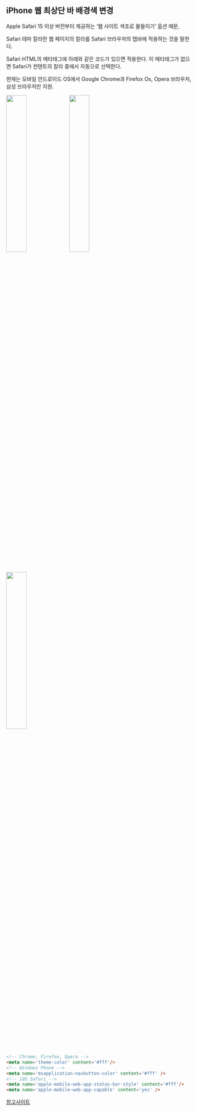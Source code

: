 ## **iPhone 웹 최상단 바 배경색 변경**

Apple Safari 15 이상 버전부터 제공하는 ‘웹 사이트 색조로 물들이기’ 옵션 때문,

Safari 테마 칼라란 웹 페이지의 칼라를 Safari 브라우저의 탭바에 적용하는 것을 말한다.
 
Safari HTML의 메타태그에 아래와 같은 코드가 있으면 적용한다.  이 메타태그가 없으면 Safari가 컨텐트의 칼라 중에서 자동으로 선택한다.

현재는 모바일 안드로이드 OS에서 Google Chrome과 Firefox Os, Opera 브라우저, 삼성 브라우저만 지원.

<img src="https://user-images.githubusercontent.com/90018379/209765080-673ce555-cd82-491c-baa4-ddc6f6b4f79e.jpg" style="width:32.9%;height:auto;">
<img src="https://user-images.githubusercontent.com/90018379/209765086-22f11c71-fa4e-4aa6-836e-50dd537c12d6.jpg" style="width:32.9%;height:auto;">
<img src="https://user-images.githubusercontent.com/90018379/209765085-1ee19ba8-f0c4-499e-9b2e-d8cc7f190a1b.jpg" style="width:32.9%;height:auto;">

```html
<!-- Chrome, Firefox, Opera -->
<meta name='theme-color' content='#fff'/>
<!-- Windows Phone -->
<meta name='msapplication-navbutton-color' content='#fff' />
<!-- iOS Safari -->
<meta name='apple-mobile-web-app-status-bar-style' content='#fff'/>
<meta name='apple-mobile-web-app-capable' content='yes' />
```

[참고사이트](https://urliveblogger.blogspot.com/2021/01/change-status-bar-color.html)